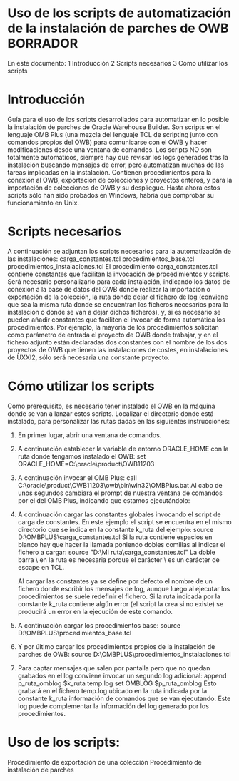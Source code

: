 # Uso de los scripts de automatización de la instalación de parches de OWB BORRADOR
En este documento:
1 Introducción
2 Scripts necesarios
3 Cómo utilizar los scripts

# Introducción
Guía para el uso de los scripts desarrollados para automatizar en lo posible la instalación de parches de Oracle Warehouse Builder. Son scripts en el lenguaje OMB Plus (una mezcla del lenguaje TCL de scripting junto con comandos propios del OWB) para comunicarse con el OWB y hacer modificaciones desde una ventana de comandos.
Los scripts NO son totalmente automáticos, siempre hay que revisar los logs generados tras la instalación buscando mensajes de error, pero automatizan muchas de las tareas implicadas en la instalación. Contienen procedimientos para la conexión al OWB, exportación de colecciones y proyectos enteros, y para la importación de colecciones de OWB y su despliegue.
Hasta ahora estos scripts sólo han sido probados en Windows, habría que comprobar su funcionamiento en Unix.
 
# Scripts necesarios
A continuación se adjuntan los scripts necesarios para la automatización de las instalaciones:
carga_constantes.tcl
procedimientos_base.tcl
procedimientos_instalaciones.tcl
El procedimiento carga_constantes.tcl contiene constantes que facilitan la invocación de procedimientos y scripts. Será necesario personalizarlo para cada instalación, indicando los datos de conexión a la base de datos del OWB donde realizar la importación o exportación de la colección, la ruta donde dejar el fichero de log (conviene que sea la misma ruta donde se encuentran los ficheros necesarios para la instalación o donde se van a dejar dichos ficheros), y, si es necesario se pueden añadir constantes que faciliten el invocar de forma automática los procedimientos. Por ejemplo, la mayoría de los procedimientos solicitan como parámetro de entrada el proyecto de OWB donde trabajar, y en el fichero adjunto están declaradas dos constantes con el nombre de los dos proyectos de OWB que tienen las instalaciones de costes, en instalaciones de UXXI2, sólo será necesaria una constante proyecto.

# Cómo utilizar los scripts
Como prerequisito, es necesario tener instalado el OWB en la máquina donde se van a lanzar estos scripts. Localizar el directorio donde está instalado, para personalizar las rutas dadas en las siguientes instrucciones:
1. En primer lugar, abrir una ventana de comandos.
2. A continuación establecer la variable de entorno ORACLE_HOME con la ruta donde tengamos instalado el OWB:
   set ORACLE_HOME=C:\oracle\product\OWB11203
3. A continuación invocar el OMB Plus:
   call C:\oracle\product\OWB11203\owb\bin\win32\OMBPlus.bat
Al cabo de unos segundos cambiará el prompt de nuestra ventana de comandos por el del OMB Plus, indicando que estamos ejecutándolo:

4. A continuación cargar las constantes globales invocando el script de carga de constantes. En este ejemplo el script se encuentra en el mismo directorio que se indica en la constante k_ruta del ejemplo:
   source D:\\OMBPLUS\\carga_constantes.tcl
   Si la ruta contiene espacios en blanco hay que hacer la llamada poniendo dobles comillas al indicar el fichero a cargar:
   source "D:\\Mi ruta\\carga_constantes.tcl"
   La doble barra \\ en la ruta es necesaria porque el carácter \ es un carácter de escape en TCL.

   Al cargar las constantes ya se define por defecto el nombre de un fichero donde escribir los mensajes de log, aunque luego al ejecutar los procedimientos se suele redefinir el fichero. Si la ruta indicada por la constante k_ruta contiene algún error (el script la crea si no existe) se producirá un error en la ejecución de este comando.
5. A continuación cargar los procedimientos base:
   source D:\\OMBPLUS\\procedimientos_base.tcl
6. Y por último cargar los procedimientos propios de la instalación de parches de OWB:
   source D:\\OMBPLUS\\procedimientos_instalaciones.tcl
7. Para captar mensajes que salen por pantalla pero que no quedan grabados en el log conviene invocar un segundo log adicional:
   append p_ruta_omblog $k_ruta temp.log
   set OMBLOG $p_ruta_omblog
   Esto grabará en el fichero temp.log ubicado en la ruta indicada por la constante k_ruta información de comandos que se van ejecutando. Este log puede complementar la información del log generado por los procedimientos.

# Uso de los scripts:
Procedimiento de exportación de una colección
Procedimiento de instalación de parches
